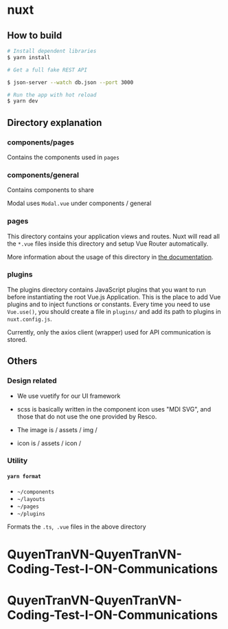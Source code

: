 # nuxt

## How to build

```bash
# Install dependent libraries
$ yarn install

# Get a full fake REST API 

$ json-server --watch db.json --port 3000

# Run the app with hot reload
$ yarn dev


```


## Directory explanation

### components/pages

Contains the components used in `pages`

### components/general

Contains components to share

Modal uses `Modal.vue` under components / general


### pages

This directory contains your application views and routes. Nuxt will read all the `*.vue` files inside this directory and setup Vue Router automatically.

More information about the usage of this directory in [the documentation](https://nuxtjs.org/docs/2.x/get-started/routing).

### plugins

The plugins directory contains JavaScript plugins that you want to run before instantiating the root Vue.js Application. This is the place to add Vue plugins and to inject functions or constants. Every time you need to use `Vue.use()`, you should create a file in `plugins/` and add its path to plugins in `nuxt.config.js`.

Currently, only the axios client (wrapper) used for API communication is stored.

## Others

### Design related

- We use vuetify for our UI framework

- scss is basically written in the component
  icon uses "MDI SVG", and those that do not use the one provided by Resco.

- The image is / assets / img /

- icon is / assets / icon /

### Utility

#### `yarn format`

- `~/components`
- `~/layouts`
- `~/pages`
- `~/plugins`

Formats the `.ts`,` .vue` files in the above directory
# QuyenTranVN-QuyenTranVN-Coding-Test-I-ON-Communications
# QuyenTranVN-QuyenTranVN-Coding-Test-I-ON-Communications
